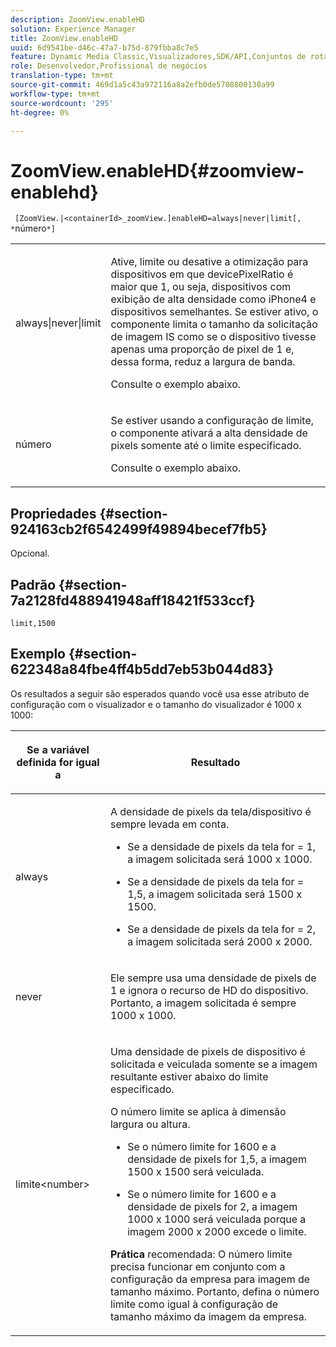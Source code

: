 ```yaml
---
description: ZoomView.enableHD
solution: Experience Manager
title: ZoomView.enableHD
uuid: 6d9541be-d46c-47a7-b75d-879fbba8c7e5
feature: Dynamic Media Classic,Visualizadores,SDK/API,Conjuntos de rotação
role: Desenvolvedor,Profissional de negócios
translation-type: tm+mt
source-git-commit: 469d1a5c43a972116a8a2efb0de5708800130a99
workflow-type: tm+mt
source-wordcount: '295'
ht-degree: 0%

---
```



# ZoomView.enableHD{#zoomview-enablehd}

` [ZoomView.|<containerId>_zoomView.]enableHD=always|never|limit[, *`número`*]`

<table id="table_0BEA0B5FFDF64E5594B534B2A87A6D88"> 
 <tbody> 
  <tr> 
   <td colname="col1"> <p> <span class="codeph"> always|never|limit</span> </p> </td> 
   <td colname="col2"> <p> Ative, limite ou desative a otimização para dispositivos em que <span class="codeph"> devicePixelRatio</span> é maior que <span class="codeph"> 1</span>, ou seja, dispositivos com exibição de alta densidade como iPhone4 e dispositivos semelhantes. Se estiver ativo, o componente limita o tamanho da solicitação de imagem IS como se o dispositivo tivesse apenas uma proporção de pixel de <span class="codeph"> 1</span> e, dessa forma, reduz a largura de banda. </p> <p>Consulte o exemplo abaixo. </p> </td> 
  </tr> 
  <tr> 
   <td colname="col1"> <p> <span class="codeph"><span class="varname"> número</span></span> </p> </td> 
   <td colname="col2"> <p> Se estiver usando a configuração de limite, o componente ativará a alta densidade de pixels somente até o limite especificado. </p> <p>Consulte o exemplo abaixo. </p> </td> 
  </tr> 
 </tbody> 
</table>

## Propriedades {#section-924163cb2f6542499f49894becef7fb5}

Opcional.

## Padrão {#section-7a2128fd488941948aff18421f533ccf}

`limit,1500`

## Exemplo {#section-622348a84fbe4ff4b5dd7eb53b044d83}

Os resultados a seguir são esperados quando você usa esse atributo de configuração com o visualizador e o tamanho do visualizador é 1000 x 1000:

<table id="table_F97FEDA0EE1B4EF6AC9FF9060548ACA4"> 
 <thead> 
  <tr> 
   <th colname="col1" class="entry"> <p>Se a variável definida for igual a </p> </th> 
   <th colname="col2" class="entry"> <p>Resultado </p> </th> 
  </tr>
 </thead>
 <tbody> 
  <tr> 
   <td colname="col1"> <p><span class="codeph"> always</span> </p> </td> 
   <td colname="col2"> <p>A densidade de pixels da tela/dispositivo é sempre levada em conta. </p> <p> 
     <ul id="ul_D8F31FDFCDB74B75A3B1BFBEE33AF2E2"> 
      <li id="li_8A1C6DCCE10545349C73029729211BB2"> <p>Se a densidade de pixels da tela for = 1, a imagem solicitada será 1000 x 1000. </p> </li> 
      <li id="li_884156A34AC64B4E9B3ACC4C25EB710F"> <p>Se a densidade de pixels da tela for = 1,5, a imagem solicitada será 1500 x 1500. </p> </li> 
      <li id="li_7EC699284A7F4E679E512C3DA8B5454F"> <p>Se a densidade de pixels da tela for = 2, a imagem solicitada será 2000 x 2000. </p> </li> 
     </ul> </p> </td> 
  </tr> 
  <tr> 
   <td colname="col1"> <p><span class="codeph"> never</span> </p> </td> 
   <td colname="col2"> <p>Ele sempre usa uma densidade de pixels de 1 e ignora o recurso de HD do dispositivo. Portanto, a imagem solicitada é sempre 1000 x 1000. </p> </td> 
  </tr> 
  <tr> 
   <td colname="col1"> <p><span class="codeph"> limite&lt;number&gt;</span> </p> </td> 
   <td colname="col2"> <p>Uma densidade de pixels de dispositivo é solicitada e veiculada somente se a imagem resultante estiver abaixo do limite especificado. </p> <p>O número limite se aplica à dimensão largura ou altura. </p> <p> 
     <ul id="ul_CEC06B2280164951BA1A0ADED99E8050"> 
      <li id="li_CA7A0980ACC54690A4F212DF53E2DC8A"> <p>Se o número limite for 1600 e a densidade de pixels for 1,5, a imagem 1500 x 1500 será veiculada. </p> </li> 
      <li id="li_A4AAD7FBFA0347B082789511CA6768A5"> <p>Se o número limite for 1600 e a densidade de pixels for 2, a imagem 1000 x 1000 será veiculada porque a imagem 2000 x 2000 excede o limite. </p> </li> 
     </ul> </p> <p><b>Prática</b> recomendada: O número limite precisa funcionar em conjunto com a configuração da empresa para imagem de tamanho máximo. Portanto, defina o número limite como igual à configuração de tamanho máximo da imagem da empresa. </p> </td> 
  </tr> 
 </tbody> 
</table>

